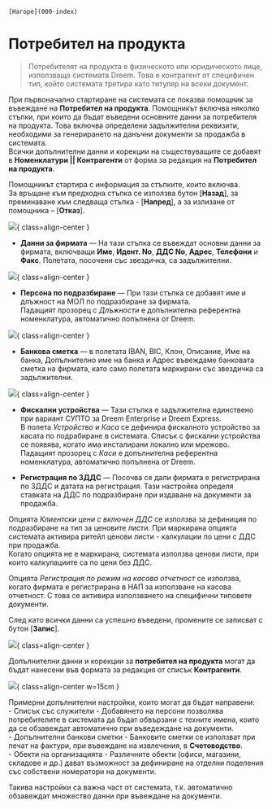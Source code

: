 ```{only} html
[Нагоре](000-index)
```
 
# **Потребител на продукта**

> Потребителят на продукта е физическото или юридическото лице, използващо системата Dreem. Това е контрагент от специфичен тип, който системата третира като титуляр на всеки документ.  

При първоначално стартиране на системата се показва помощник за въвеждане на **Потребител на продукта**. Помощникът включва няколко стъпки, при които да бъдат въведени основните данни за потребителя на продукта. Това включва определени задължителни реквизити, необходими за генерирането на данъчни документи за продажба в системата.  
Всички допълнителни данни и корекции на съществуващите се добавят в **Номенклатури || Контрагенти** от форма за редакция на **Потребител на продукта**.  

Помощникът стартира с информация за стъпките, които включва.  
За връщане към предходна стъпка се използва бутон [**Назад**], за преминаване към следваща стъпка - [**Напред**], а за излизане от помощника – [**Отказ**].  

![](901-product-owner1.png){ class=align-center }

- **Данни за фирмата** — На тази стъпка се въвеждат основни данни за фирмата, включващи **Име**, **Идент. No**, **ДДС No**, **Адрес**, **Телефони** и **Факс**. Полетата, посочени със звездичка, са задължителни.   

![](901-product-owner2.png){ class=align-center }

- **Персона по подразбиране** — При тази стъпка се добавят име и длъжност на МОЛ по подразбиране за фирмата.  
Падащият прозорец с *Длъжности* е допълнителна референтна номенклатура, автоматично попълнена от Dreem.  

![](901-product-owner3.png){ class=align-center }

- **Банкова сметка** — в полетата IBAN, BIC, Клон, Описание, Име на банка, Допълнително име на банка и Адрес въвеждаме банковата сметка на фирмата, като само полетата маркирани със звездичка са задължителни.  

![](901-product-owner4.png){ class=align-center }

- **Фискални устройства** — Тази стъпка е задължителна единствено при вариант СУПТО за Dreem Enterprise и Dreem Express.  
В полета *Устройство* и *Каса* се дефинира фискалното устройство за касата по подрабиране в системата. Списък с фискални устройства се появява, когато има инсталирани локално или мрежово.  
Падащият прозорец с *Каси* е допълнителна референтна номенклатура, автоматично попълнена от Dreem.    

- **Регистрация по ЗДДС** — Посочва се дали фирмата е регистрирана по ЗДДС и датата на регистрация. Тази настройка определя ставката на ДДС по подразбиране при издаване на документи за продажба.  

Опцията *Клиентски цени с включен ДДС* се използва за дефиниция по подразбиране на тип за ценовите листи. При маркирана опцията системата активира ритейл ценови листи - калкулации по цени с ДДС при продажба.  
Когато опцията не е маркирана, системата използва ценови листи, при които калкулациите са по цени без ДДС.  

Опцията *Регистрация по режим на касова отчетност* се използва, когато фирмата е регистрирана в НАП за използване на касова отчетност. С това се активира използването на специфични типовете документи.  

След като всички данни са успешно въведени, промените се записват с бутон [**Запис**].  

![](901-product-owner5.png){ class=align-center }

Допълнителни данни и корекции за **потребител на продукта** могат да бъдат нанесени във формата за редакция от списък **Контрагенти**.  

![](901-product-owner6.png){ class=align-center w=15cm }

Примерни допълнителни настройки, които могат да бъдат направени:  
    - Списък със служители - Добавянето на персони позволява потребителите в системата да бъдат обвързани с техните имена, които да се обзавеждат автоматично при въведеждане на документи.    
    - Допълнителни банкови сметки - Банковите сметки се използват при печат на фактури, при въвеждане на извлечения, в **Счетоводство**.  
    - Обекти на организацията - Различните обекти (офиси, магазини, складове и др.) дават възможност за дефиниране на отделни поделения със собствени номератори на документи.    
    
Такива настройки са важна част от системата, т.к. автоматично обзавеждат множество данни при въвеждане на документи.  

